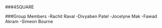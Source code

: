 ###4SQUARE

###Group Members
-Rachit Raval
-Divyaben Patel
-Jocelyne Mak
-Fawad Akram
-Simeon Bourne
